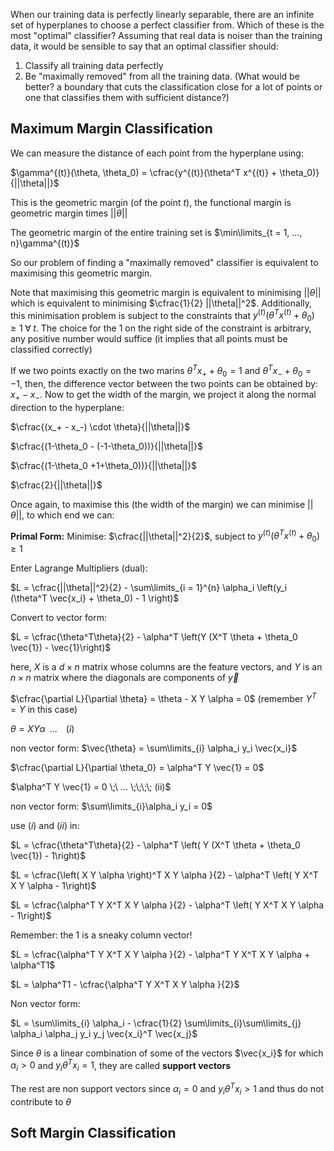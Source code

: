 When our training data is perfectly linearly separable, there are an infinite set of hyperplanes to choose a perfect classifier from. Which of these is the most "optimal" classifier? Assuming that real data is noiser than the training data, it would be sensible to say that an optimal classifier should:

1. Classify all training data perfectly
2. Be "maximally removed" from all the training data. (What would be better? a boundary that cuts the classification close for a lot of points or one that classifies them with sufficient distance?)

## Maximum Margin Classification

We can measure the distance of each point from the hyperplane using:

$\gamma^{(t)}(\theta, \theta_0) = \cfrac{y^{(t)}(\theta^T x^{(t)} + \theta_0)}{||\theta||}$

This is the geometric margin (of the point $t$), the functional margin is geometric margin times $||\theta||$

The geometric margin of the entire training set is $\min\limits_{t = 1, ..., n}\gamma^{(t)}$

So our problem of finding a "maximally removed" classifier is equivalent to maximising this geometric margin.

Note that maximising this geometric margin is equivalent to minimising $||\theta||$ which is equivalent to minimising $\cfrac{1}{2} ||\theta||^2$. Additionally, this minimisation problem is subject to the constraints that $y^{(t)}(\theta^T x^{(t)} + \theta_0) \geq 1 \; \forall \; t$. The choice for the $1$ on the right side of the constraint is arbitrary, any positive number would suffice (it implies that all points must be classified correctly)

If we two points exactly on the two marins $\theta^T x_+ + \theta_0 = 1$ and $\theta^T x_- + \theta_0 = -1$, then, the difference vector between the two points can be obtained by: $x_+ - x_-$. Now to get the width of the margin, we project it along the normal direction to the hyperplane:

$\cfrac{(x_+ - x_-) \cdot \theta}{||\theta||}$

$\cfrac{(1-\theta_0 - (-1-\theta_0))}{||\theta||}$

$\cfrac{(1-\theta_0 +1+\theta_0))}{||\theta||}$

$\cfrac{2}{||\theta||}$

Once again, to maximise this (the width of the margin) we can minimise $||\theta||$, to which end we can:

**Primal Form:** Minimise: $\cfrac{||\theta||^2}{2}$, subject to $y^{(t)}(\theta^T x^{(t)} + \theta_0) \geq 1$

Enter Lagrange Multipliers (dual):

$L = \cfrac{||\theta||^2}{2} - \sum\limits_{i = 1}^{n} \alpha_i \left(y_i (\theta^T \vec{x_i} + \theta_0) - 1 \right)$

Convert to vector form:

$L = \cfrac{\theta^T\theta}{2} - \alpha^T \left(Y (X^T \theta + \theta_0 \vec{1}) - \vec{1}\right)$

here, $X$ is a $d \times n$ matrix whose columns are the feature vectors, and $Y$ is an $n \times n$ matrix where the diagonals are components of $\vec{y}$

$\cfrac{\partial L}{\partial \theta} = \theta - X Y \alpha = 0$ (remember $Y^T = Y$ in this case)

$\theta = X Y \alpha \;\; ... \;\;\;\; (i)$

non vector form: $\vec{\theta} = \sum\limits_{i} \alpha_i y_i \vec{x_i}$

$\cfrac{\partial L}{\partial \theta_0} = \alpha^T Y \vec{1} = 0$

$\alpha^T Y \vec{1} = 0 \;\ ... \;\;\;\; (ii)$

non vector form: $\sum\limits_{i}\alpha_i y_i  = 0$

use $(i)$ and $(ii)$ in:

$L = \cfrac{\theta^T\theta}{2} - \alpha^T \left( Y (X^T \theta + \theta_0 \vec{1}) - 1\right)$

$L = \cfrac{\left( X Y \alpha \right)^T X Y \alpha }{2} - \alpha^T \left( Y X^T X Y \alpha - 1\right)$

$L = \cfrac{\alpha^T Y X^T  X Y \alpha }{2} - \alpha^T \left( Y X^T X Y \alpha - 1\right)$

Remember: the $1$ is a sneaky column vector!

$L = \cfrac{\alpha^T Y X^T  X Y \alpha }{2} - \alpha^T Y X^T X Y \alpha + \alpha^T1$

$L = \alpha^T1 - \cfrac{\alpha^T Y X^T  X Y \alpha }{2}$

Non vector form:

$L = \sum\limits_{i} \alpha_i - \cfrac{1}{2} \sum\limits_{i}\sum\limits_{j} \alpha_i \alpha_j y_i y_j \vec{x_i}^T \vec{x_j}$

Since $\theta$ is a linear combination of some of the vectors $\vec{x_i}$ for which $\alpha_i > 0$ and $y_i \theta^T x_i = 1$, they are called **support vectors**

The rest are non support vectors since $\alpha_i = 0$ and $y_i \theta^T x_i > 1$ and thus do not contribute to $\theta$

## Soft Margin Classification

